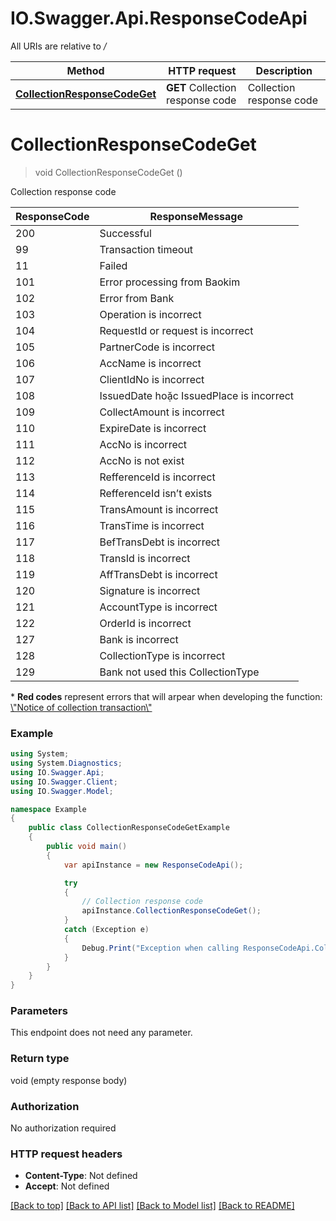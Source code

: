 # IO.Swagger.Api.ResponseCodeApi

All URIs are relative to */*

Method | HTTP request | Description
------------- | ------------- | -------------
[**CollectionResponseCodeGet**](ResponseCodeApi.md#collectionresponsecodeget) | **GET** Collection response code | Collection response code

<a name="collectionresponsecodeget"></a>
# **CollectionResponseCodeGet**
> void CollectionResponseCodeGet ()

Collection response code

<table>         <thead>         <tr>             <th>ResponseCode</th>             <th>ResponseMessage</th>         </tr>         </thead>         <tbody>         <tr>             <td>200</td>             <td>Successful</td>         </tr>         <tr>             <td>99</td>             <td>Transaction timeout </td>         </tr>         <tr>             <td>11</td>             <td>Failed</td>         </tr>         <tr>             <td>101</td>             <td>Error processing from Baokim</td>         </tr>         <tr>             <td>102</td>             <td>Error from Bank </td>         </tr>         <tr>             <td>103</td>             <td>Operation is incorrect</td>         </tr>         <tr>             <td>104</td>             <td>RequestId or request  is incorrect</td>         </tr>         <tr>             <td>105</td>             <td>PartnerCode is incorrect  </td>         </tr>         <tr>             <td>106</td>             <td>AccName is incorrect</td>         </tr>         <tr>             <td>107</td>             <td>ClientIdNo is incorrect</td>         </tr>         <tr>             <td>108</td>             <td>IssuedDate hoặc IssuedPlace is incorrect</td>         </tr>         <tr>             <td>109</td>             <td>CollectAmount is incorrect</td>         </tr>         <tr>             <td>110</td>             <td>ExpireDate is incorrect</td>         </tr>         <tr>             <td>111</td>             <td>AccNo is incorrect</td>         </tr>         <tr>             <td>112</td>             <td>AccNo is not exist</td>         </tr>         <tr>             <td>113</td>             <td>RefferenceId is incorrect</td>         </tr>         <tr>             <td>114</td>             <td>RefferenceId isn’t exists</td>         </tr>         <tr>             <td>115</td>             <td class=\"bg-color-red\">TransAmount  is incorrect</td>         </tr>         <tr>             <td>116</td>             <td class=\"bg-color-red\">TransTime  is incorrect</td>         </tr>         <tr>             <td>117</td>             <td class=\"bg-color-red\">BefTransDebt  is incorrect</td>         </tr>         <tr>             <td>118</td>             <td class=\"bg-color-red\">TransId is incorrect</td>         </tr>         <tr>             <td>119</td>             <td class=\"bg-color-red\">AffTransDebt is incorrect</td>         </tr>         <tr>             <td>120</td>             <td class=\"bg-color-red\">Signature is incorrect</td>         </tr>         <tr>             <td>121</td>             <td>AccountType is incorrect</td>         </tr>         <tr>             <td>122</td>             <td>OrderId is incorrect</td>         </tr>         <tr>             <td>127</td>             <td>Bank is incorrect</td>         </tr>         <tr>             <td>128</td>             <td>CollectionType is incorrect</td>         </tr>         <tr>             <td>129</td>             <td>Bank not used this CollectionType</td>         </tr>         </tbody>     </table>     <p>* <strong class=\"bg-color-red\">Red codes</strong> represent errors that will arpear when developing the function: <a href=\"#notice-of-collection-transaction\">\"Notice of collection transaction\"</a></p>    

### Example
```csharp
using System;
using System.Diagnostics;
using IO.Swagger.Api;
using IO.Swagger.Client;
using IO.Swagger.Model;

namespace Example
{
    public class CollectionResponseCodeGetExample
    {
        public void main()
        {
            var apiInstance = new ResponseCodeApi();

            try
            {
                // Collection response code
                apiInstance.CollectionResponseCodeGet();
            }
            catch (Exception e)
            {
                Debug.Print("Exception when calling ResponseCodeApi.CollectionResponseCodeGet: " + e.Message );
            }
        }
    }
}
```

### Parameters
This endpoint does not need any parameter.

### Return type

void (empty response body)

### Authorization

No authorization required

### HTTP request headers

 - **Content-Type**: Not defined
 - **Accept**: Not defined

[[Back to top]](#) [[Back to API list]](../README.md#documentation-for-api-endpoints) [[Back to Model list]](../README.md#documentation-for-models) [[Back to README]](../README.md)
